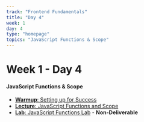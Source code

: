 ```yaml
---
track: "Frontend Fundamentals"
title: "Day 4"
week: 1
day: 4
type: "homepage"
topics: "JavaScript Functions & Scope"
---
```


# Week 1 - Day 4

#### JavaScript Functions & Scope 
- [**Warmup**: Setting up for Success](/frontend-fundamentals/week-1/day-4/lecture-materials/setting-up-for-success/) 
- [**Lecture**: JavaScript Functions and Scope](/frontend-fundamentals/week-1/day-4/lecture-materials/intro-to-javascript-functions-and-scope/) 
- [**Lab**: JavaScript Functions Lab](/frontend-fundamentals/week-1/day-4/labs/javascript-functions-lab/) - **Non-Deliverable**

<!-- 
<br>
<br>
<hr>
<br>
<br>

#### Lesson Recordings

- [**Morning Warmup**]()
- [**Bonus Control Flow Exercise Walk-through**]()
- [**Intro to JavaScript Functions**]() 
-->